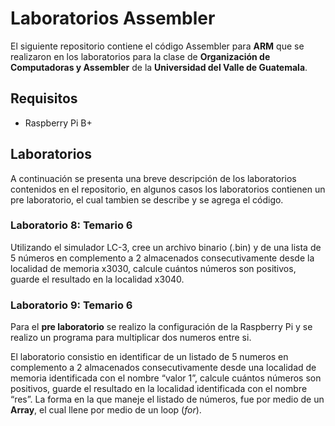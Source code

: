 # Laboratorios Assembler
El siguiente repositorio contiene el código Assembler para **ARM** que se realizaron en los laboratorios para la clase de **Organización 
de Computadoras y Assembler** de la **Universidad del Valle de Guatemala**.

## Requisitos

* Raspberry Pi B+


## Laboratorios
A continuación se presenta una breve descripción de los laboratorios contenidos en el repositorio, en algunos casos los laboratorios contienen un pre laboratorio, el cual tambien se describe y se agrega el código.

### Laboratorio 8: Temario 6
Utilizando el simulador LC-3, cree un archivo binario (.bin) y de una lista de 5 números en complemento a 2 almacenados
consecutivamente desde la localidad de memoria x3030, calcule cuántos números son positivos, guarde el resultado en la localidad x3040.

### Laboratorio 9: Temario 6
Para el **pre laboratorio** se realizo la configuración de la Raspberry Pi y se realizo un programa para multiplicar dos numeros entre si.

El laboratorio consistio en identificar de un listado de 5 numeros en complemento a 2 almacenados consecutivamente desde una localidad 
de memoria identificada con el nombre “valor 1”, calcule cuántos números son positivos, guarde el resultado en la localidad identificada 
con el nombre “res”. La forma en la que maneje el listado de números, fue por medio de un **Array**, el cual llene por medio de un loop (_for_).
